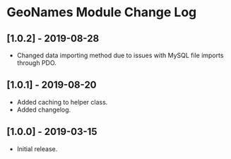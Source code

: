 
# GeoNames Module Change Log

## [1.0.2] - 2019-08-28

- Changed data importing method due to issues with MySQL file imports through PDO.

## [1.0.1] - 2019-08-20

- Added caching to helper class.
- Added changelog.

## [1.0.0] - 2019-03-15

- Initial release.
